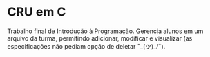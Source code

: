 # CRU em C
Trabalho final de Introdução à Programação. Gerencia alunos em um arquivo da turma,
permitindo adicionar, modificar e visualizar (as especificações não pediam opção de
deletar ¯\_(ツ)_/¯).
